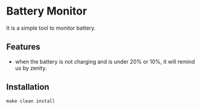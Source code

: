 # Battery Monitor

It is a simple tool to monitor battery.

## Features

- when the battery is not charging and is under 20% or 10%, it will remind us by zenity.

## Installation

```shell
make clean install
```

